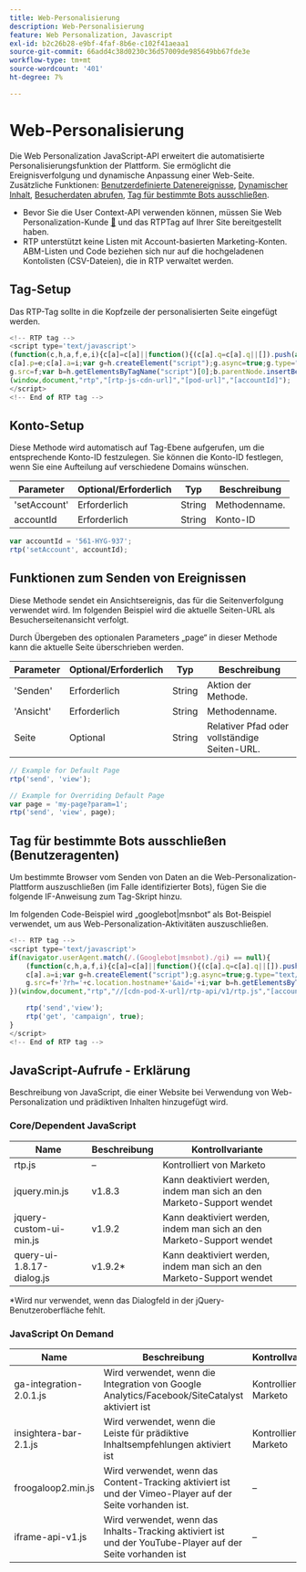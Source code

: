 ```yaml
---
title: Web-Personalisierung
description: Web-Personalisierung
feature: Web Personalization, Javascript
exl-id: b2c26b28-e9bf-4faf-8b6e-c102f41aeaa1
source-git-commit: 66add4c38d0230c36d57009de985649bb67fde3e
workflow-type: tm+mt
source-wordcount: '401'
ht-degree: 7%

---
```


# Web-Personalisierung

Die Web Personalization JavaScript-API erweitert die automatisierte Personalisierungsfunktion der Plattform. Sie ermöglicht die Ereignisverfolgung und dynamische Anpassung einer Web-Seite. Zusätzliche Funktionen: [Benutzerdefinierte Datenereignisse](custom-data-events.md), [Dynamischer Inhalt](web-personalization.md), [Besucherdaten abrufen](get-visitor-data.md), [Tag für bestimmte Bots ausschließen](#exclude_tag_for_specific_bots).

- Bevor Sie die User Context-API verwenden können, müssen Sie Web Personalization-Kunde [&#128279;](https://experienceleague.adobe.com/de/docs/marketo/using/product-docs/web-personalization/rtp-tag-implementation/deploy-the-rtp-javascript) und das RTPTag auf Ihrer Site bereitgestellt haben.
- RTP unterstützt keine Listen mit Account-basierten Marketing-Konten. ABM-Listen und Code beziehen sich nur auf die hochgeladenen Kontolisten (CSV-Dateien), die in RTP verwaltet werden.

## Tag-Setup

Das RTP-Tag sollte in die Kopfzeile der personalisierten Seite eingefügt werden.

```javascript
<!-- RTP tag --> 
<script type='text/javascript'>
(function(c,h,a,f,e,i){c[a]=c[a]||function(){(c[a].q=c[a].q||[]).push(arguments)};
c[a].p=e;c[a].a=i;var g=h.createElement("script");g.async=true;g.type="text/javascript";
g.src=f;var b=h.getElementsByTagName("script")[0];b.parentNode.insertBefore(g,b)})
(window,document,"rtp","[rtp-js-cdn-url]","[pod-url]","[accountId]");
</script>
<!-- End of RTP tag -->
```

## Konto-Setup

Diese Methode wird automatisch auf Tag-Ebene aufgerufen, um die entsprechende Konto-ID festzulegen. Sie können die Konto-ID festlegen, wenn Sie eine Aufteilung auf verschiedene Domains wünschen.

| Parameter | Optional/Erforderlich | Typ | Beschreibung |
|--------------|-------------------|--------|--------------|
| &#39;setAccount&#39; | Erforderlich | String | Methodenname. |
| accountId | Erforderlich | String | Konto-ID |


```javascript
var accountId = '561-HYG-937';
rtp('setAccount', accountId);
```

## Funktionen zum Senden von Ereignissen

Diese Methode sendet ein Ansichtsereignis, das für die Seitenverfolgung verwendet wird. Im folgenden Beispiel wird die aktuelle Seiten-URL als Besucherseitenansicht verfolgt.

Durch Übergeben des optionalen Parameters „page“ in dieser Methode kann die aktuelle Seite überschrieben werden.

| Parameter | Optional/Erforderlich | Typ | Beschreibung |
|-----------|-------------------|--------|---------------------------------|
| &#39;Senden&#39; | Erforderlich | String | Aktion der Methode. |
| &#39;Ansicht&#39; | Erforderlich | String | Methodenname. |
| Seite | Optional | String | Relativer Pfad oder vollständige Seiten-URL. |


```javascript
// Example for Default Page
rtp('send', 'view');

// Example for Overriding Default Page
var page = 'my-page?param=1';
rtp('send', 'view', page);
```

## Tag für bestimmte Bots ausschließen (Benutzeragenten)

Um bestimmte Browser vom Senden von Daten an die Web-Personalization-Plattform auszuschließen (im Falle identifizierter Bots), fügen Sie die folgende IF-Anweisung zum Tag-Skript hinzu.

Im folgenden Code-Beispiel wird „googlebot|msnbot“ als Bot-Beispiel verwendet, um aus Web-Personalization-Aktivitäten auszuschließen.

```javascript
<!-- RTP tag --> 
<script type='text/javascript'>
if(navigator.userAgent.match(/.(Googlebot|msnbot)./gi) == null){
    (function(c,h,a,f,i){c[a]=c[a]||function(){(c[a].q=c[a].q||[]).push(arguments)};
    c[a].a=i;var g=h.createElement("script");g.async=true;g.type="text/javascript";
    g.src=f+'?rh='+c.location.hostname+'&aid='+i;var b=h.getElementsByTagName("script")[0];b.parentNode.insertBefore(g,b);
})(window,document,"rtp","//[cdn-pod-X-url]/rtp-api/v1/rtp.js","[accountId]");

    rtp('send','view');
    rtp('get', 'campaign', true);
}
</script>
<!-- End of RTP tag -->
```

## JavaScript-Aufrufe - Erklärung

Beschreibung von JavaScript, die einer Website bei Verwendung von Web-Personalization und prädiktiven Inhalten hinzugefügt wird.

### Core/Dependent JavaScript

| Name | Beschreibung | Kontrollvariante |
|---------------------------|-------------|--------------------------------------------------------|
| rtp.js | – | Kontrolliert von Marketo |
| jquery.min.js | v1.8.3 | Kann deaktiviert werden, indem man sich an den Marketo-Support wendet |
| jquery-custom-ui-min.js | v1.9.2 | Kann deaktiviert werden, indem man sich an den Marketo-Support wendet |
| query-ui-1.8.17-dialog.js | v1.9.2* | Kann deaktiviert werden, indem man sich an den Marketo-Support wendet |


*Wird nur verwendet, wenn das Dialogfeld in der jQuery-Benutzeroberfläche fehlt.

### JavaScript On Demand

| Name | Beschreibung | Kontrollvariante |
|-------------------------|-----------------------------------------------------------------------|-----------------------|
| ga-integration-2.0.1.js | Wird verwendet, wenn die Integration von Google Analytics/Facebook/SiteCatalyst aktiviert ist | Kontrolliert von Marketo |
| insightera-bar-2.1.js | Wird verwendet, wenn die Leiste für prädiktive Inhaltsempfehlungen aktiviert ist | Kontrolliert von Marketo |
| froogaloop2.min.js | Wird verwendet, wenn das Content-Tracking aktiviert ist und der Vimeo-Player auf der Seite vorhanden ist. | – |
| iframe-api-v1.js | Wird verwendet, wenn das Inhalts-Tracking aktiviert ist und der YouTube-Player auf der Seite vorhanden ist | – |
